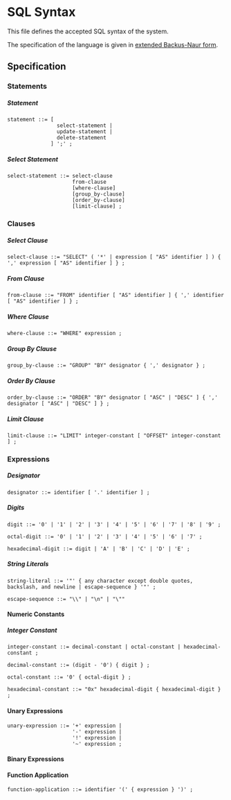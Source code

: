 # SQL Syntax

This file defines the accepted SQL syntax of the system.

The specification of the language is given in [extended Backus-Naur
form](https://en.wikipedia.org/wiki/Extended_Backus%E2%80%93Naur_form).

## Specification

### Statements

##### Statement
```ebnf
statement ::= [
                select-statement |
                update-statement |
                delete-statement
              ] ';' ;
```

##### Select Statement
```ebnf
select-statement ::= select-clause
                     from-clause
                     [where-clause]
                     [group_by-clause]
                     [order_by-clause]
                     [limit-clause] ;
```

### Clauses

##### Select Clause
```ebnf
select-clause ::= "SELECT" ( '*' | expression [ "AS" identifier ] ) { ',' expression [ "AS" identifier ] } ;
```

##### From Clause
```ebnf
from-clause ::= "FROM" identifier [ "AS" identifier ] { ',' identifier [ "AS" identifier ] } ;
```

##### Where Clause
```ebnf
where-clause ::= "WHERE" expression ;
```

##### Group By Clause
```ebnf
group_by-clause ::= "GROUP" "BY" designator { ',' designator } ;
```

##### Order By Clause
```ebnf
order_by-clause ::= "ORDER" "BY" designator [ "ASC" | "DESC" ] { ',' designator [ "ASC" | "DESC" ] } ;
```

##### Limit Clause
```ebnf
limit-clause ::= "LIMIT" integer-constant [ "OFFSET" integer-constant ] ;
```

### Expressions

##### Designator
```ebnf
designator ::= identifier [ '.' identifier ] ;
```

##### Digits
```ebnf
digit ::= '0' | '1' | '2' | '3' | '4' | '5' | '6' | '7' | '8' | '9' ;

octal-digit ::= '0' | '1' | '2' | '3' | '4' | '5' | '6' | '7' ;

hexadecimal-digit ::= digit | 'A' | 'B' | 'C' | 'D' | 'E' ;
```

##### String Literals
```ebnf
string-literal ::= '"' { any character except double quotes, backslash, and newline | escape-sequence } '"' ;

escape-sequence ::= "\\" | "\n" | "\""
```

#### Numeric Constants

##### Integer Constant
```ebnf
integer-constant ::= decimal-constant | octal-constant | hexadecimal-constant ;

decimal-constant ::= (digit - '0') { digit } ;

octal-constant ::= '0' { octal-digit } ;

hexadecimal-constant ::= "0x" hexadecimal-digit { hexadecimal-digit } ;
```

#### Unary Expressions
```ebnf
unary-expression ::= '+' expression |
                     '-' expression |
                     '!' expression |
                     '~' expression ;
```

#### Binary Expressions

#### Function Application
```ebnf
function-application ::= identifier '(' { expression } ')' ;
```
